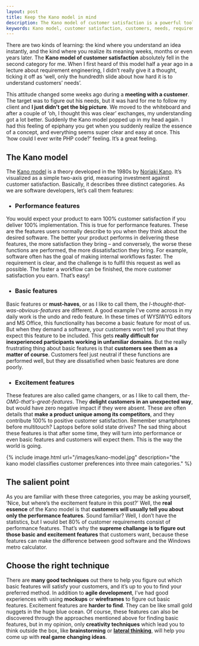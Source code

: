 ```yaml
---
layout: post
title: Keep the Kano model in mind
description: The Kano model of customer satisfaction is a powerful tool, you should be aware of to understand customers’ needs’. It helps you to realize basic needs and to come up with real game changing ideas.
keywords: Kano model, customer satisfaction, customers, needs, requirements engineering, performance features, excitement features, basic features, mockups, wireframes, lateral thinking, brainstorming, Noriaki Kano, 
---
```


There are two kinds of learning: the kind where you understand an idea instantly, and the kind where you realize its meaning weeks, months or even years later. The __Kano model  of customer satisfaction__ absolutely fell in the second category for me. When I first heard of this model half a year ago in a lecture about requirement engineering, I didn’t really give it a thought, ticking it off as ‘well, only the hundredth slide about how hard it is to understand customers’ needs’. 

This attitude changed some weeks ago during a __meeting with a customer__. The target was to figure out his needs, but it was hard for me to follow my client and __I just didn’t get the big picture__. We moved to the whiteboard and after a couple of ‘oh, I thought this was clear’  exchanges, my understanding got a lot better. Suddenly the Kano model popped up in my head again. I had this feeling of epiphany you get when you suddenly realize the essence of a concept, and everything seems super clear and easy at once. This ‘how could I ever write PHP code?’ feeling. It’s a great feeling. 


## The Kano model

The [Kano model]("https://en.wikipedia.org/wiki/Kano_model") is a theory developed in the 1980s by [Noriaki Kano]("https://en.wikipedia.org/wiki/Noriaki_Kano"). It’s visualized as a simple two-axis grid, measuring investment against customer satisfaction. Basically, it describes three distinct categories. As we are software developers, let’s call them features: 

- ### Performance features
You would expect your product to earn 100% customer satisfaction if you deliver 100% implementation. This is true for performance features. These are the features users normally describe to you when they think about the desired software. The better your product performs in delivering these features, the more satisfaction they bring – and conversely, the worse these functions are performed, the more dissatisfaction they bring. For example, software often has the goal of making internal workflows faster. The requirement is clear, and the challenge is to fulfil this request as well as possible. The faster a workflow can be finished, the more customer satisfaction you earn. That’s easy! 

- ### Basic features  
Basic features or __must-haves__, or as I like to call them, the _I-thought-that-was-obvious-features_ are different. A good example I’ve come across in my daily work is the undo and redo feature. In these times of WYSIWYG editors and MS Office, this functionality has become a basic feature for most of us. But when they demand a software, your customers won’t tell you that they expect this feature to be included. This gets __really difficult for inexperienced participants working in unfamiliar domains__. But the really frustrating thing about basic features is that __customers see them as a matter of course__. Customers feel just neutral if these functions are performed well, but they are dissatisfied when basic features are done poorly.

- ### Excitement features  
These features are also called game changers, or as I like to call them, _the-OMG-that’s-great-features_. They __delight customers in an unexpected way__, but would have zero negative impact if they were absent. These are often details that __make a product unique among its competitors__, and they contribute 100% to positive customer satisfaction. Remember smartphones before multitouch? Laptops before solid state drives? The sad thing about these features is that after some time, they will turn into performance or even basic features and customers will expect them. This is the way the world is going.

{% include image.html url="/images/kano-model.jpg" description="the kano model classifies customer preferences into three main categories." %}

## The salient point

As you are familiar with these three categories, you may be asking yourself, ‘Nice, but where’s the excitement feature in this post?’ Well, the __real essence__ of the Kano model is that __customers will usually tell you about only the performance features__. Sound familiar? Well, I don’t have the statistics, but I would bet 80% of customer requirements consist of performance features. That’s why the __supreme challange is to figure out those basic and excitement features__ that customers want, because these features can make the difference between good software and the Windows metro calculator. 

## Choose the right technique

There are __many good techniques__ out there to help you figure out which basic features will satisfy your customers, and it’s up to you to find your preferred method. In addition to __agile development__, I’ve had good experiences with using __mockups__ or __wireframes__ to figure out basic features. 
Excitement features are __harder to find__. They can be like small gold nuggets in the huge blue ocean. Of course, these features can also be discovered through the approaches mentioned above for finding basic features, but in my opinion, only __creativity techniques__ which lead you to think outside the box, like __brainstorming__ or __[lateral thinking]("https://en.wikipedia.org/wiki/Lateral_thinking")__, will help you come up with __real game changing ideas__.
